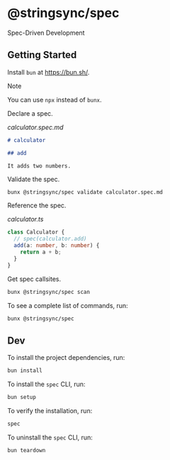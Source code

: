 # @stringsync/spec

Spec-Driven Development

## Getting Started

Install `bun` at https://bun.sh/.

> [!NOTE]  
> You can use `npx` instead of `bunx`.

Declare a spec.

_calculator.spec.md_

```md
# calculator

## add

It adds two numbers.
```

Validate the spec.

```
bunx @stringsync/spec validate calculator.spec.md
```

Reference the spec.

_calculator.ts_

```ts
class Calculator {
  // spec(calculator.add)
  add(a: number, b: number) {
    return a + b;
  }
}
```

Get spec callsites.

```sh
bunx @stringsync/spec scan
```

To see a complete list of commands, run:

```sh
bunx @stringsync/spec
```

## Dev

To install the project dependencies, run:

```sh
bun install
```

To install the `spec` CLI, run:

```sh
bun setup
```

To verify the installation, run:

```sh
spec
```

To uninstall the `spec` CLI, run:

```sh
bun teardown
```
